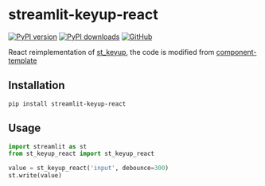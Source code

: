 # streamlit-keyup-react

[![PyPI version](https://img.shields.io/pypi/v/streamlit-keyup-react.svg?logo=pypi&logoColor=FFE873)](https://pypi.org/project/streamlit-keyup-react/)
[![PyPI downloads](https://img.shields.io/pypi/dm/streamlit-keyup-react.svg)](https://pypistats.org/packages/streamlit-keyup-react)
[![GitHub](https://img.shields.io/github/license/animebing/streamlit-keyup-react.svg)](LICENSE)

React reimplementation of [st_keyup](https://github.com/blackary/streamlit-keyup), the code is modified from [component-template](https://github.com/streamlit/component-template/tree/master/template)


## Installation

`pip install streamlit-keyup-react`

## Usage

```python
import streamlit as st
from st_keyup_react import st_keyup_react

value = st_keyup_react('input', debounce=300)
st.write(value)
```